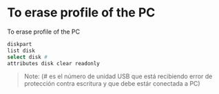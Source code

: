 # To erase profile of the PC

To erase profile of the PC

```bash
diskpart
list disk
select disk #
attributes disk clear readonly
```

> Note: (# es el número de unidad USB que está recibiendo error de protección
contra escritura y que debe estár conectada a PC)
